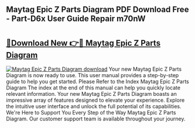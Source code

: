 ## Maytag Epic Z Parts Diagram PDF Download Free - Part-D6x User Guide Repair m70nW

# <h2><a href="http://dfko1cx.blite.top/?on=Maytag+Epic+Z+Parts+Diagram">🔗Download New 👉🔴 Maytag Epic Z Parts Diagram</a></h2>

[![Maytag Epic Z Parts Diagram download](https://i.imgur.com/lujVjoI.png)](http://dfko1cx.blite.top/?on=Maytag+Epic+Z+Parts+Diagram)
Your new Maytag Epic Z Parts Diagram is now ready to use. This user manual provides a step-by-step guide to help you get started. Please Refer to the Index Maytag Epic Z Parts Diagram The index at the end of this manual can help you quickly locate relevant information. Your new Maytag Epic Z Parts Diagram boasts an impressive array of features designed to elevate your experience. Explore the intuitive user interface and unlock the full potential of its capabilities. We're Here to Support You Every Step of the Way Maytag Epic Z Parts Diagram. Our customer support team is available throughout your journey.
